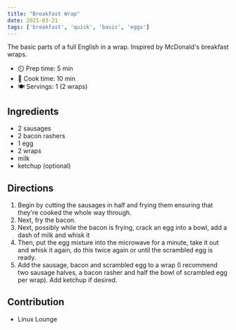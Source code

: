 ```yaml
---
title: "Breakfast Wrap"
date: 2021-03-21
tags: ['breakfast', 'quick', 'basic', 'eggs']
---
```


The basic parts of a full English in a wrap. Inspired by McDonald's breakfast wraps.

- ⏲️ Prep time: 5 min
- 🍳 Cook time: 10 min
- 🍽️ Servings: 1 (2 wraps)

## Ingredients

- 2 sausages
- 2 bacon rashers
- 1 egg
- 2 wraps
- milk
- ketchup (optional)

## Directions

1. Begin by cutting the sausages in half and frying them ensuring that they're cooked the whole way through.
2. Next, fry the bacon.
3. Next, possibly while the bacon is frying, crack an egg into a bowl, add a dash of milk and whisk it
4. Then, put the egg mixture into the microwave for a minute, take it out and whisk it again, do this twice again or until the scrambled egg is ready.
5. Add the sausage, bacon and scrambled egg to a wrap (I recommend two sausage halves, a bacon rasher and half the bowl of scrambled egg per wrap). Add ketchup if desired.

## Contribution

- Linux Lounge
